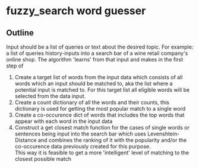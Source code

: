 # fuzzy_search word guesser

## Outline
Input should be a list of queries or text about the desired topic.
For example: a list of queries history-inputs into a search bar of a wine retail company's online shop.
The algorithm 'learns' from that input and makes in the first step of
1. Create a target list of words from the input data which consists
of all words which an input should be matched to, aka the list where
a potential input is matched to.
For this target list all eligible words will be selected from the data input.
2. Create a count dictionary of all the words and their counts, this dictionary
is used for getting the most popular match to a single word
3. Create a co-occurence dict of words that includes the top words that appear
with each word in the input data
4. Construct a get closest match function for the cases
of single words or sentences being input into the search bar
which uses Levenshtein-Distance and combines the ranking of it with the popularity and/or the co-occurence data previously created for this purpose.  
This way it is feasible to get a more 'intelligent' level of matching to the closest possible match

